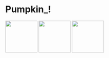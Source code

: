 # Pumpkin_!

<img src="(https://user-images.githubusercontent.com/71368746/167639769-c4e6de5a-7b43-40cd-9557-7cd3da596f25.jpg)" width="100" height="100">
<img src="(https://user-images.githubusercontent.com/71368746/167640231-481bd169-f14c-4781-9da3-d43eae6e1ce3.png)" width="100" height="100">
<img src="(https://user-images.githubusercontent.com/71368746/167640547-cb5667bc-ee80-4af4-b1e5-3522093b4799.png)" width="100" height="100">
